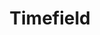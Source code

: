 ---
layout: pattern.njk
tags: 
    - legacy_components_en
key: timefield-legacy_en
title: Timefield
parent: legacy_components_en
image: legacy/overview/timefield.webp
keywords: 
order: 300
---